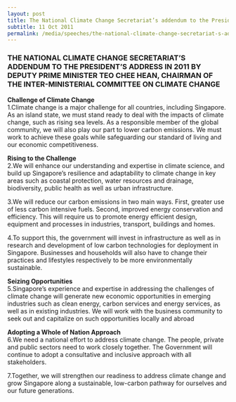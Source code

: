 ```yaml
---
layout: post
title: The National Climate Change Secretariat’s addendum to the President’s Address in 2011 by Deputy Prime Minister Teo Chee Hean, Chairman of the Inter-Ministerial Committee on Climate Change
subtitle: 11 Oct 2011
permalink: /media/speeches/the-national-climate-change-secretariat-s-addendum-to-the-president-s-address-in-2011-by-deputy-prime-minister-teo-chee-hean-chairman-of-the-inter-ministerial-committee-on-climate-change
---
```


### THE NATIONAL CLIMATE CHANGE SECRETARIAT’S ADDENDUM TO THE PRESIDENT’S ADDRESS IN 2011 BY DEPUTY PRIME MINISTER TEO CHEE HEAN, CHAIRMAN OF THE INTER-MINISTERIAL COMMITTEE ON CLIMATE CHANGE

**Challenge of Climate Change**  
1.Climate change is a major challenge for all countries, including Singapore. As an island state, we must stand ready to deal with the impacts of climate change, such as rising sea levels. As a responsible member of the global community, we will also play our part to lower carbon emissions. We must work to achieve these goals while safeguarding our standard of living and our economic competitiveness.

**Rising to the Challenge**  
2.We will enhance our understanding and expertise in climate science, and build up Singapore’s resilience and adaptability to climate change in key areas such as coastal protection, water resources and drainage, biodiversity, public health as well as urban infrastructure.

3.We will reduce our carbon emissions in two main ways. First, greater use of less carbon intensive fuels. Second, improved energy conservation and efficiency. This will require us to promote energy efficient design, equipment and processes in industries, transport, buildings and homes.

4.To support this, the government will invest in infrastructure as well as in research and development of low carbon technologies for deployment in Singapore. Businesses and households will also have to change their practices and lifestyles respectively to be more environmentally sustainable.

**Seizing Opportunities**  
5.Singapore’s experience and expertise in addressing the challenges of climate change will generate new economic opportunities in emerging industries such as clean energy, carbon services and energy services, as well as in existing industries. We will work with the business community to seek out and capitalize on such opportunities locally and abroad

**Adopting a Whole of Nation Approach**  
6.We need a national effort to address climate change. The people, private and public sectors need to work closely together. The Government will continue to adopt a consultative and inclusive approach with all stakeholders.

7.Together, we will strengthen our readiness to address climate change and grow Singapore along a sustainable, low-carbon pathway for ourselves and our future generations.